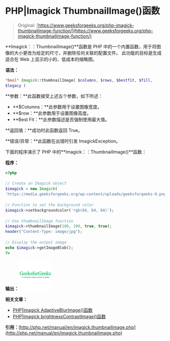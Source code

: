 # PHP|Imagick ThumbnailImage()函数

> Original: [https://www.geeksforgeeks.org/php-imagick-thumbnailimage-function/](https://www.geeksforgeeks.org/php-imagick-thumbnailimage-function/)

**Imagick：：ThumbnailImage()**函数是 PHP 中的一个内置函数，用于将图像的大小更改为给定的尺寸，并删除任何关联的配置文件。 此功能的目标是生成适合在 Web 上显示的小的、低成本的缩略图。

**语法：**

```php
*bool* Imagick::thumbnailImage( $columns, $rows, $bestfit, $fill, 
$legacy )
```

**参数：**此函数接受上述五个参数，如下所述：

*   **$Columns：**此参数用于设置图像宽度。
*   **$row：**此参数用于设置图像高度。
*   **Best Fit：**此参数描述是否强制使用最大值。

**返回值：**成功时此函数返回 True。

**错误/异常：**此函数在出错时引发 ImagickException。

下面的程序演示了 PHP 中的**Imagick：：ThumbnailImage()**函数：

**程序：**

```php
<?php

// Create an Imagick object
$imagick = new Imagick(
'https://media.geeksforgeeks.org/wp-content/uploads/geeksforgeeks-9.png');

// Function to set the background color
$imagick->setbackgroundcolor('rgb(64, 64, 64)');

// Use thumbnailImage function
$imagick->thumbnailImage(100, 100, true, true);
header("Content-Type: image/jpg");

// Display the output image    
echo $imagick->getImageBlob();
?>
```

**输出：**
![thumbnail image](img/67b2cc5a34445d618d552ba9e720d5f9.png)

**相关文章：**

*   [PHP|Imagick AdaptiveBlurImage()函数](https://www.geeksforgeeks.org/php-imagickadaptiveblurimage-function/)
*   [PHP|Imagick brightnessContrastImage()函数](https://www.geeksforgeeks.org/php-imagick-brightnesscontrastimage-function/)

**引用：**[http://php.net/manual/en/imagick.thumbnailimage.php](http://php.net/manual/en/imagick.thumbnailimage.php)